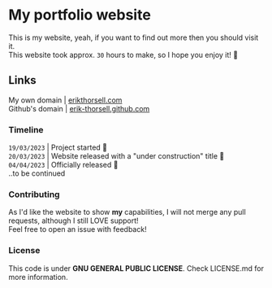 # My portfolio website
This is my website, yeah, if you want to find out more then you should visit it. <br>
This website took approx. ``30`` hours to make, so I hope you enjoy it! 🙂

## Links
My own domain   | [erikthorsell.com](https://erikthorsell.com) <br>
Github's domain | [erik-thorsell.github.com](https://erik-thorsell.github.com)


### Timeline
``19/03/2023`` | Project started 🎉 <br>
``20/03/2023`` | Website released with a "under construction" title 🚧 <br>
``04/04/2023`` | Officially released 📣 <br>
..to be continued


### Contributing
As I'd like the website to show **my** capabilities, I will not merge any pull requests, although I still LOVE support! <br>
Feel free to open an issue with feedback!


### License
This code is under **GNU GENERAL PUBLIC LICENSE**. Check LICENSE.md for more information.
